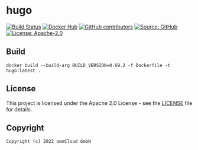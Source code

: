 # hugo

[![Build Status](https://img.shields.io/drone/build/owncloud-ci/hugo?logo=drone&server=https%3A%2F%2Fdrone.owncloud.com)](https://drone.owncloud.com/owncloud-ci/hugo)
[![Docker Hub](https://img.shields.io/docker/v/owncloudci/hugo?logo=docker&label=dockerhub&sort=semver&logoColor=white)](https://hub.docker.com/r/owncloudci/hugo)
[![GitHub contributors](https://img.shields.io/github/contributors/owncloud-ci/hugo)](https://github.com/owncloud-ci/hugo/graphs/contributors)
[![Source: GitHub](https://img.shields.io/badge/source-github-blue.svg?logo=github&logoColor=white)](https://github.com/owncloud-ci/hugo)
[![License: Apache-2.0](https://img.shields.io/github/license/owncloud-ci/hugo)](https://github.com/owncloud-ci/hugo/blob/master/LICENSE)

## Build

```Shell
docker build --build-arg BUILD_VERSION=0.69.2 -f Dockerfile -t hugo:latest .
```

## License

This project is licensed under the Apache 2.0 License - see the [LICENSE](https://github.com/owncloud-ci/hugo/blob/master/LICENSE) file for details.

## Copyright

```Text
Copyright (c) 2022 ownCloud GmbH
```

